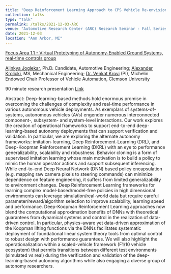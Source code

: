 ```yaml
---
title: "Deep Reinforcement Learning Approach to CPS Vehicle Re-envisioning"
collection: talks
type: "Talk"
permalink: /talks/2021-12-03-ARC
venue: "Automotive Research Center (ARC) Research Seminar - Fall Series"
date: 2021-12-03
location: "Ann Arbor, MI"
---
```

[Focus Area 1.1 - Virtual Prototyping of Autonomy-Enabled Ground Systems, real-time controls group](https://arc.engin.umich.edu/research/projects/deep-reinforcement-learning-approach-to-cps-vehicle-reenvisioning/)

[Ajinkya Joglekar](https://www.linkedin.com/in/ajinkyajoglekar), Ph.D. Candidate, Automotive Engineering; [Alexander Krolicki](https://www.linkedin.com/in/agkrolicki/), MS, Mechanical Engineering; [Dr. Venkat Krovi](https://www.clemson.edu/cecas/departments/automotive-engineering/people/Venkat%20Krovi.html) (PI), Michelin Endowed Chair Professor of Vehicle Automation, Clemson University

90 minute research presentation [Link](https://arc.engin.umich.edu/events/research-seminars/2021-arc-research-seminar-fall-series/)

Abstract:
Deep-learning-based methods hold enormous promise in overcoming the challenges of complexity and real-time performance in various autonomous vehicle deployments. As exemplars of systems-of-systems, autonomous vehicles (AVs) engender numerous interconnected component-, subsystem- and system-level interactions. Our work explores the creation of operational frameworks to support end-to-end deep-learning-based autonomy deployments that can support verification and validation.
In particular, we are exploring the alternate autonomy frameworks: imitation-learning, Deep Reinforcement-Learning (DRL), and Deep-Koopman Reinforcement Learning (DKRL) with an eye to performance generalizability, scalability and robustness. Behavior cloning is a form of supervised imitation learning whose main motivation is to build a policy to mimic the human operator actions and support subsequent inferencing. While end-to-end Deep Neural Network (DNN) based policy encapsulation (e.g. mapping raw camera pixels to steering commands) can minimize dependence on feature engineering, it suffers from limited generalizability to environment changes. Deep Reinforcement Learning frameworks for learning complex model-based/model-free policies in high dimensional environments can leverage simulation/real-world data but require careful parameter/reward/algorithm selection to improve scalability, learning speed and performance. Deep-Koopman Reinforcement Learning approaches now blend the computational approximation benefits of DNNs with theoretical guarantees from dynamical systems and control in the realization of data-driven control. In particular, physics-aware yet data-driven approximation of the Koopman lifting functions via the DNNs facilitates systematic deployment of foundational linear system theory tools from optimal control to robust design with performance guarantees.
We will also highlight the operationalization within a scaled-vehicle framework (F1/10 vehicle ecosystem) that permits transitions between different test environments (simulated vs real) during the verification and validation of the deep-learning-based autonomy algorithms while also engaging a diverse group of autonomy researchers.
